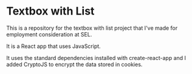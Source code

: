 # Textbox with List

This is a repository for the textbox with list project that I've made for employment consideration at SEL.

It is a React app that uses JavaScript.

It uses the standard dependencies installed with create-react-app and I added CryptoJS to encrypt the data stored in cookies.

